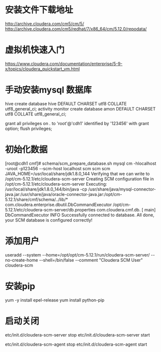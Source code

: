 # 安装文件下载地址
http://archive.cloudera.com/cm5/cm/5/
http://archive.cloudera.com/cm5/redhat/7/x86_64/cm/5.12.0/repodata/

# 虚拟机快速入门
https://www.cloudera.com/documentation/enterprise/5-9-x/topics/cloudera_quickstart_vm.html


# 手动安装mysql 数据库

hive
create database hive DEFAULT CHARSET utf8 COLLATE utf8_general_ci;
activity monitor
create database amon DEFAULT CHARSET utf8 COLLATE utf8_general_ci;

grant all privileges on *.* to 'root'@'cdh1' identified by '123456' with grant option;
flush privileges;

# 初始化数据

[root@cdh1 cmf]# schema/scm_prepare_database.sh mysql cm -hlocalhost -uroot -p123456 --scm-host localhost scm scm scm
JAVA_HOME=/usr/local/share/jdk1.8.0_144
Verifying that we can write to /opt/cm-5.12.1/etc/cloudera-scm-server
Creating SCM configuration file in /opt/cm-5.12.1/etc/cloudera-scm-server
Executing:  /usr/local/share/jdk1.8.0_144/bin/java -cp /usr/share/java/mysql-connector-java.jar:/usr/share/java/oracle-connector-java.jar:/opt/cm-5.12.1/share/cmf/schema/../lib/* com.cloudera.enterprise.dbutil.DbCommandExecutor /opt/cm-5.12.1/etc/cloudera-scm-server/db.properties com.cloudera.cmf.db.
[                          main] DbCommandExecutor              INFO  Successfully connected to database.
All done, your SCM database is configured correctly!

# 添加用户

useradd --system --home=/opt/opt/cm-5.12.1/run/cloudera-scm-server/ --no-create-home --shell=/bin/false --comment "Cloudera SCM User" cloudera-scm


# 安装pip

yum -y install epel-release
yum install python-pip


# 启动关闭
 etc/init.d/cloudera-scm-server stop
 etc/init.d/cloudera-scm-server start


etc/init.d/cloudera-scm-agent stop 
etc/init.d/cloudera-scm-agent start

